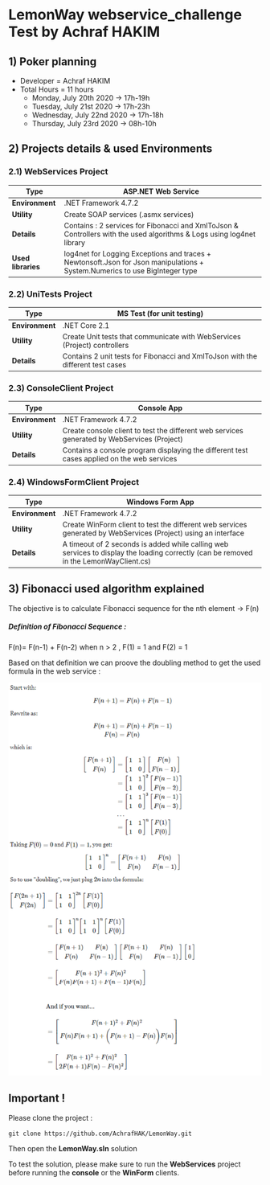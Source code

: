 # LemonWay webservice_challenge Test by Achraf HAKIM


## 1) Poker planning 

-  Developer = Achraf HAKIM 
-  Total Hours = 11 hours
    -  Monday, July 20th 2020 &rarr; 17h-19h
    -  Tuesday, July 21st 2020 &rarr; 17h-23h
    -  Wednesday, July 22nd 2020 &rarr; 17h-18h
    -  Thursday, July 23rd 2020 &rarr; 08h-10h

## 2) Projects details & used Environments


### 2.1) WebServices Project

| Type| ASP.NET Web Service |
| ------ | ------ |
| __Environment__ | .NET Framework 4.7.2 |
| __Utility__ | Create SOAP services (.asmx services) |
| __Details__ | Contains : 2 services for Fibonacci and XmlToJson & Controllers with the used algorithms & Logs using log4net library |
| __Used libraries__ | log4net for Logging Exceptions and traces + Newtonsoft.Json for Json manipulations + System.Numerics to use BigInteger type |

### 2.2) UniTests Project

| Type| MS Test (for unit testing) |
| ------ | ------ |
| __Environment__ | .NET Core 2.1 |
| __Utility__ | Create Unit tests that communicate with WebServices (Project) controllers |
| __Details__ |  Contains 2 unit tests for Fibonacci and XmlToJson with the different test cases |

### 2.3) ConsoleClient Project

| Type| Console App |
| ------ | ------ |
| __Environment__ | .NET Framework 4.7.2 |
| __Utility__ | Create console client to test the different web services generated by WebServices (Project) |
| __Details__ | Contains a console program displaying the different test cases applied on the web services |

### 2.4) WindowsFormClient Project

| Type| Windows Form App |
| ------ | ------ |
| __Environment__ | .NET Framework 4.7.2 |
| __Utility__ | Create WinForm client to test the different web services generated by WebServices (Project) using an interface |
| __Details__ | A timeout of 2 seconds is added while calling web services to display the loading correctly (can be removed in the LemonWayClient.cs) |


## 3) Fibonacci used algorithm explained


The objective is to calculate Fibonacci sequence for the nth element &rarr; F(n) 

##### Definition of Fibonacci Sequence :
F(n)= F(n-1) + F(n-2) when n > 2 , F(1) = 1 and F(2) = 1

Based on that definition we can proove the doubling method to get the used formula in the web service : 


![doubling method demo](FibonacciFastDoublingDemo.PNG)



## Important !

Please clone the project :

```
git clone https://github.com/AchrafHAK/LemonWay.git
```

Then open the **LemonWay.sln** solution

To test the solution, please make sure to run the **WebServices** project before running the **console** or the **WinForm** clients.

